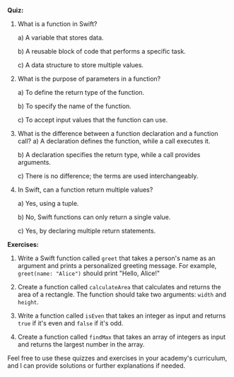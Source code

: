 **Quiz:**

1. What is a function in Swift?

   a) A variable that stores data.
   
   b) A reusable block of code that performs a specific task.
   
   c) A data structure to store multiple values.
   
3. What is the purpose of parameters in a function?

   a) To define the return type of the function.
   
   b) To specify the name of the function.

   c) To accept input values that the function can use.

5. What is the difference between a function declaration and a function call?
   a) A declaration defines the function, while a call executes it.

   b) A declaration specifies the return type, while a call provides arguments.

   c) There is no difference; the terms are used interchangeably.

7. In Swift, can a function return multiple values?

   a) Yes, using a tuple.

   b) No, Swift functions can only return a single value.

   c) Yes, by declaring multiple return statements.

**Exercises:**

1. Write a Swift function called `greet` that takes a person's name as an argument and prints a personalized greeting message. For example, `greet(name: "Alice")` should print "Hello, Alice!"

2. Create a function called `calculateArea` that calculates and returns the area of a rectangle. The function should take two arguments: `width` and `height`.

3. Write a function called `isEven` that takes an integer as input and returns `true` if it's even and `false` if it's odd.

4. Create a function called `findMax` that takes an array of integers as input and returns the largest number in the array.

Feel free to use these quizzes and exercises in your academy's curriculum, and I can provide solutions or further explanations if needed.
